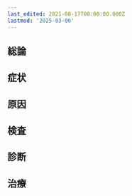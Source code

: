 ```yaml
---
last_edited: 2021-08-17T00:00:00.000Z
lastmod: '2025-03-06'
---
```





## 総論

## 症状

## 原因

## 検査

## 診断

## 治療
